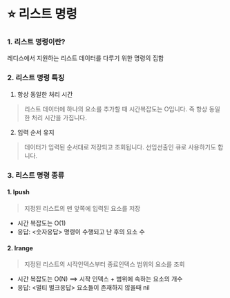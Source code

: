 # ⭐ 리스트 명령

### 1. 리스트 명령이란?

레디스에서 지원하는 리스트 데이터를 다루기 위한 명령의 집합

### 2. 리스트 명령 특징
 1. 항상 동일한 처리 시간

> 리스트 데이터에 하나의 요소를 추가할 때 시간복잡도는 O입니다.
> 즉 항상 동일한 처리 시간을 가집니다.

2. 입력 순서 유지

> 데이터가 입력된 순서대로 저장되고 조회됩니다.
> 선입선출인 큐로 사용하기도 합니다.


### 3. 리스트 명령 종류

#### 1. lpush

> 지정된 리스트의 맨 앞쪽에 입력된 요소를 저장

- 시간 복잡도는 O(1)
- 응답: <숫자응답> 명령이 수행되고 난 후의 요소 수

#### 2. lrange

> 지정된 리스트의 시작인덱스부터 종료인덱스 범위의 요소를 조회

- 시간 복잡도는 O(N) ==> 시작 인덱스 + 범위에 속하는 요소의 개수
- 응답: <멀티 벌크응답> 요소들이 존재하지 않을때 nil